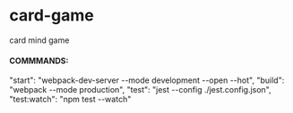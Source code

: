 # card-game
card mind game


#### COMMMANDS:

"start": "webpack-dev-server --mode development --open --hot",
 "build": "webpack --mode production",
 "test": "jest --config ./jest.config.json",
 "test:watch": "npm test --watch"
